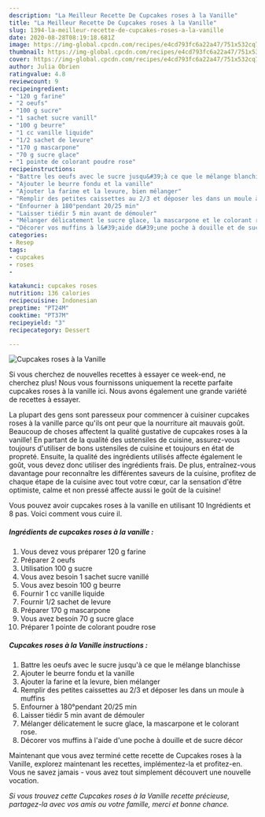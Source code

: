 ```yaml
---
description: "La Meilleur Recette De Cupcakes roses à la Vanille"
title: "La Meilleur Recette De Cupcakes roses à la Vanille"
slug: 1394-la-meilleur-recette-de-cupcakes-roses-a-la-vanille
date: 2020-08-28T08:19:18.681Z
image: https://img-global.cpcdn.com/recipes/e4cd793fc6a22a47/751x532cq70/cupcakes-roses-a-la-vanille-photo-principale-de-la-recette.jpg
thumbnail: https://img-global.cpcdn.com/recipes/e4cd793fc6a22a47/751x532cq70/cupcakes-roses-a-la-vanille-photo-principale-de-la-recette.jpg
cover: https://img-global.cpcdn.com/recipes/e4cd793fc6a22a47/751x532cq70/cupcakes-roses-a-la-vanille-photo-principale-de-la-recette.jpg
author: Julia Obrien
ratingvalue: 4.8
reviewcount: 9
recipeingredient:
- "120 g farine"
- "2 oeufs"
- "100 g sucre"
- "1 sachet sucre vanill"
- "100 g beurre"
- "1 cc vanille liquide"
- "1/2 sachet de levure"
- "170 g mascarpone"
- "70 g sucre glace"
- "1 pointe de colorant poudre rose"
recipeinstructions:
- "Battre les oeufs avec le sucre jusqu&#39;à ce que le mélange blanchisse"
- "Ajouter le beurre fondu et la vanille"
- "Ajouter la farine et la levure, bien mélanger"
- "Remplir des petites caissettes au 2/3 et déposer les dans un moule à muffins"
- "Enfourner à 180°pendant 20/25 min"
- "Laisser tiédir 5 min avant de démouler"
- "Mélanger délicatement le sucre glace, la mascarpone et le colorant rose."
- "Décorer vos muffins à l&#39;aide d&#39;une poche à douille et de sucre décor"
categories:
- Resep
tags:
- cupcakes
- roses
- 

katakunci: cupcakes roses  
nutrition: 136 calories
recipecuisine: Indonesian
preptime: "PT24M"
cooktime: "PT37M"
recipeyield: "3"
recipecategory: Dessert

---
```



![Cupcakes roses à la Vanille](https://img-global.cpcdn.com/recipes/e4cd793fc6a22a47/751x532cq70/cupcakes-roses-a-la-vanille-photo-principale-de-la-recette.jpg)

Si vous cherchez de nouvelles recettes à essayer ce week-end, ne cherchez plus! Nous vous fournissons uniquement la recette parfaite cupcakes roses à la vanille ici. Nous avons également une grande variété de recettes à essayer.

La plupart des gens sont paresseux pour commencer à cuisiner cupcakes roses à la vanille parce qu'ils ont peur que la nourriture ait mauvais goût. Beaucoup de choses affectent la qualité gustative de cupcakes roses à la vanille! En partant de la qualité des ustensiles de cuisine, assurez-vous toujours d'utiliser de bons ustensiles de cuisine et toujours en état de propreté. Ensuite, la qualité des ingrédients utilisés affecte également le goût, vous devez donc utiliser des ingrédients frais. De plus, entraînez-vous davantage pour reconnaître les différentes saveurs de la cuisine, profitez de chaque étape de la cuisine avec tout votre cœur, car la sensation d'être optimiste, calme et non pressé affecte aussi le goût de la cuisine!

<!--inarticleads1-->

Vous pouvez avoir cupcakes roses à la vanille en utilisant 10 Ingrédients et 8 pas. Voici comment vous cuire il.

##### Ingrédients de cupcakes roses à la vanille :

1. Vous devez vous préparer 120 g farine
1. Préparer 2 oeufs
1. Utilisation 100 g sucre
1. Vous avez besoin 1 sachet sucre vanillé
1. Vous avez besoin 100 g beurre
1. Fournir 1 cc vanille liquide
1. Fournir 1/2 sachet de levure
1. Préparer 170 g mascarpone
1. Vous avez besoin 70 g sucre glace
1. Préparer 1 pointe de colorant poudre rose




<!--inarticleads2-->

##### Cupcakes roses à la Vanille instructions :

1. Battre les oeufs avec le sucre jusqu&#39;à ce que le mélange blanchisse
1. Ajouter le beurre fondu et la vanille
1. Ajouter la farine et la levure, bien mélanger
1. Remplir des petites caissettes au 2/3 et déposer les dans un moule à muffins
1. Enfourner à 180°pendant 20/25 min
1. Laisser tiédir 5 min avant de démouler
1. Mélanger délicatement le sucre glace, la mascarpone et le colorant rose.
1. Décorer vos muffins à l&#39;aide d&#39;une poche à douille et de sucre décor




<!--inarticleads1-->

<p>
Maintenant que vous avez terminé cette recette de Cupcakes roses à la Vanille, explorez maintenant les recettes, implémentez-la et profitez-en. Vous ne savez jamais - vous avez tout simplement découvert une nouvelle vocation.
</p>

<p>
<i>Si vous trouvez cette Cupcakes roses à la Vanille recette précieuse, partagez-la avec vos amis ou votre famille, merci et bonne chance.</i>
</p>
